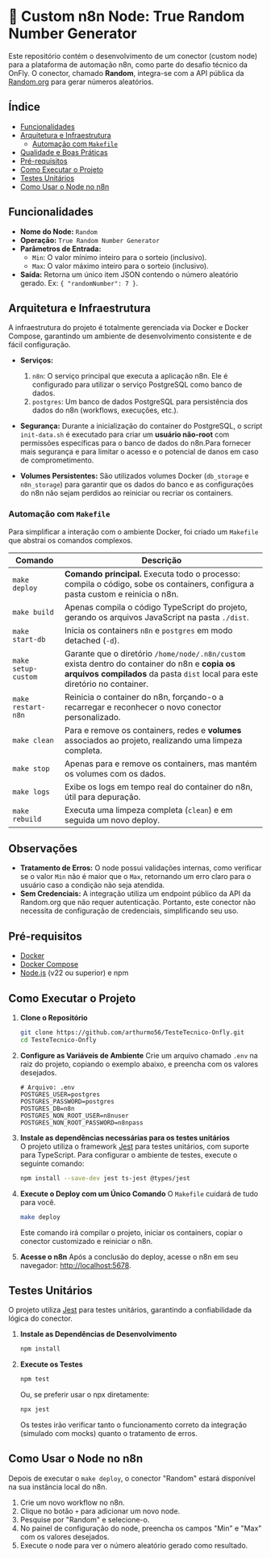 # 🚀 Custom n8n Node: True Random Number Generator

Este repositório contém o desenvolvimento de um conector (custom node) para a plataforma de automação n8n, como parte do desafio técnico da OnFly. O conector, chamado **Random**, integra-se com a API pública da [Random.org](https://www.random.org) para gerar números aleatórios.

## Índice

- [Funcionalidades](#funcionalidades)
- [Arquitetura e Infraestrutura](#arquitetura-e-infraestrutura)
  - [Automação com `Makefile`](#automação-com-makefile)
- [Qualidade e Boas Práticas](#qualidade-e-boas-práticas)
- [Pré-requisitos](#pré-requisitos)
- [Como Executar o Projeto](#como-executar-o-projeto)
- [Testes Unitários](#testes-unitários)
- [Como Usar o Node no n8n](#como-usar-o-node-no-n8n)

## Funcionalidades

- **Nome do Node:** `Random`
- **Operação:** `True Random Number Generator`
- **Parâmetros de Entrada:**
    - `Min`: O valor mínimo inteiro para o sorteio (inclusivo).
    - `Max`: O valor máximo inteiro para o sorteio (inclusivo).
- **Saída:** Retorna um único item JSON contendo o número aleatório gerado. Ex: `{ "randomNumber": 7 }`.

## Arquitetura e Infraestrutura

A infraestrutura do projeto é totalmente gerenciada via Docker e Docker Compose, garantindo um ambiente de desenvolvimento consistente e de fácil configuração.

- **Serviços:**
    1.  `n8n`: O serviço principal que executa a aplicação n8n. Ele é configurado para utilizar o serviço PostgreSQL como banco de dados.
    2.  `postgres`: Um banco de dados PostgreSQL para persistência dos dados do n8n (workflows, execuções, etc.).

- **Segurança:** Durante a inicialização do container do PostgreSQL, o script `init-data.sh` é executado para criar um **usuário não-root** com permissões específicas para o banco de dados do n8n.Para fornecer mais segurança e para limitar o acesso e o potencial de danos em caso de comprometimento.

- **Volumes Persistentes:** São utilizados volumes Docker (`db_storage` e `n8n_storage`) para garantir que os dados do banco e as configurações do n8n não sejam perdidos ao reiniciar ou recriar os containers.

### Automação com `Makefile`

Para simplificar a interação com o ambiente Docker, foi criado um `Makefile` que abstrai os comandos complexos.

| Comando           | Descrição                                                                                                                                                                      |
| ----------------- | ------------------------------------------------------------------------------------------------------------------------------------------------------------------------------ |
| `make deploy`     | **Comando principal.** Executa todo o processo: compila o código, sobe os containers, configura a pasta custom e reinicia o n8n.                                                 |
| `make build`      | Apenas compila o código TypeScript do projeto, gerando os arquivos JavaScript na pasta `./dist`.                                                                               |
| `make start-db`   | Inicia os containers `n8n` e `postgres` em modo detached (`-d`).                                                                                                                 |
| `make setup-custom` | Garante que o diretório `/home/node/.n8n/custom` exista dentro do container do n8n e **copia os arquivos compilados** da pasta `dist` local para este diretório no container.    |
| `make restart-n8n`| Reinicia o container do n8n, forçando-o a recarregar e reconhecer o novo conector personalizado.                                                                                |
| `make clean`      | Para e remove os containers, redes e **volumes** associados ao projeto, realizando uma limpeza completa.                                                                       |
| `make stop`       | Apenas para e remove os containers, mas mantém os volumes com os dados.                                                                                                        |
| `make logs`       | Exibe os logs em tempo real do container do n8n, útil para depuração.                                                                                                           |
| `make rebuild`    | Executa uma limpeza completa (`clean`) e em seguida um novo deploy.                                                                                                            |

## Observações

- **Tratamento de Erros:** O node possui validações internas, como verificar se o valor `Min` não é maior que o `Max`, retornando um erro claro para o usuário caso a condição não seja atendida.
- **Sem Credenciais:** A integração utiliza um endpoint público da API da Random.org que não requer autenticação. Portanto, este conector não necessita de configuração de credenciais, simplificando seu uso.

## Pré-requisitos

- [Docker](https://www.docker.com/get-started)
- [Docker Compose](https://docs.docker.com/compose/install/)
- [Node.js](https://nodejs.org/) (v22 ou superior) e npm

## Como Executar o Projeto

1.  **Clone o Repositório**
    ```bash
    git clone https://github.com/arthurmo56/TesteTecnico-Onfly.git
    cd TesteTecnico-Onfly
    ```

2.  **Configure as Variáveis de Ambiente**
    Crie um arquivo chamado `.env` na raiz do projeto, copiando o exemplo abaixo, e preencha com os valores desejados.

    ```dotenv
    # Arquivo: .env
    POSTGRES_USER=postgres
    POSTGRES_PASSWORD=postgres
    POSTGRES_DB=n8n
    POSTGRES_NON_ROOT_USER=n8nuser
    POSTGRES_NON_ROOT_PASSWORD=n8npass
    ```

3. **Instale as dependências necessárias para os testes unitários**  
   O projeto utiliza o framework [Jest](https://jestjs.io/) para testes unitários, com suporte para TypeScript. Para configurar o ambiente de testes, execute o seguinte comando:

   ```bash
   npm install --save-dev jest ts-jest @types/jest
4.  **Execute o Deploy com um Único Comando**
    O `Makefile` cuidará de tudo para você.
    ```bash
    make deploy
    ```
    Este comando irá compilar o projeto, iniciar os containers, copiar o conector customizado e reiniciar o n8n.

5.  **Acesse o n8n**
    Após a conclusão do deploy, acesse o n8n em seu navegador: [http://localhost:5678](http://localhost:5678).

## Testes Unitários

O projeto utiliza [Jest](https://jestjs.io/) para testes unitários, garantindo a confiabilidade da lógica do conector.

1.  **Instale as Dependências de Desenvolvimento**
    ```bash
    npm install
    ```

2.  **Execute os Testes**
    ```bash
    npm test
    ```
    Ou, se preferir usar o npx diretamente:
    ```bash
    npx jest
    ```
    Os testes irão verificar tanto o funcionamento correto da integração (simulado com mocks) quanto o tratamento de erros.

## Como Usar o Node no n8n

Depois de executar o `make deploy`, o conector "Random" estará disponível na sua instância local do n8n.

1.  Crie um novo workflow no n8n.
2.  Clique no botão `+` para adicionar um novo node.
3.  Pesquise por "Random" e selecione-o.
4.  No painel de configuração do node, preencha os campos "Min" e "Max" com os valores desejados.
5.  Execute o node para ver o número aleatório gerado como resultado.
